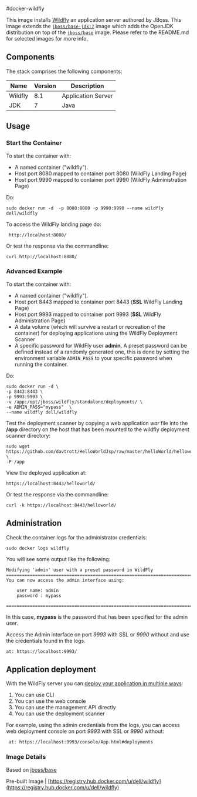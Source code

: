 #docker-wildfly

This image installs [Wildfly](http://wildfly.org/) an application server authored by JBoss.
This image extends the [`jboss/base-jdk:7`](https://github.com/JBoss-Dockerfiles/base-jdk/tree/jdk7) image which adds the OpenJDK distribution on top of the [`jboss/base`](https://github.com/JBoss-Dockerfiles/base) image. Please refer to the README.md for selected images for more info.

## Components
The stack comprises the following components:

Name       | Version                 | Description
-----------|-------------------------|------------------------------
Wildfly    | 8.1                     | Application Server
JDK        | 7                       | Java


## Usage

### Start the Container

To start the container with:

- A named container ("wildfly").
- Host port 8080 mapped to container port 8080 (WildFly Landing Page)
- Host port 9990 mapped to container port 9990 (WildFly Administration Page)

Do:

```no-highlight
sudo docker run -d  -p 8080:8080 -p 9990:9990 --name wildfly dell/wildfly
```

To access the WildFly landing page do:

```no-highlight
 http://localhost:8080/
```
Or test the response via the commandline:

```no-highlight
curl http://localhost:8080/
```
### Advanced Example

To start the container with:

- A named container ("wildfly").
- Host port 8443 mapped to container port 8443 (**SSL** WildFly Landing Page)
- Host port 9993 mapped to container port 9993 (**SSL** WildFly Administration Page)
- A data volume (which will survive a restart or recreation of the container) for deploying applications using the WildFly Deployment Scanner
- A specific password for WildFly user **admin**.  A preset password can be defined instead of a randomly generated one, this is done by setting the environment variable `ADMIN_PASS` to your specific password when running the container.

Do:

```no-highlight
sudo docker run -d \
-p 8443:8443 \
-p 9993:9993 \
-v /app:/opt/jboss/wildfly/standalone/deployments/ \
-e ADMIN_PASS="mypass"  \
--name wildfly dell/wildfly
```

Test the deployment scanner by copying a web application *war* file into the **/app** directory on the host that has been mounted to the wildfly deployment scanner directory:

```no-highlight
sudo wget https://github.com/davtrott/HelloWorldJsp/raw/master/helloWorld/helloworld.war \
-P /app
```

View the deployed application at:  

```no-highlight
https://localhost:8443/helloworld/
```

Or test the response via the commandline:

```no-highlight
curl -k https://localhost:8443/helloworld/
```

## Administration

Check the container logs for the administrator credentials:

```no-highlight
sudo docker logs wildfly
```

You will see some output like the following:

```no-highlight
Modifying 'admin' user with a preset password in WildFly
=========================================================================
You can now access the admin interface using:

    user name: admin
    password : mypass

=========================================================================
```

In this case, **mypass** is the password that has been specified for the admin user.

Access the Admin interface on port *9993* with SSL or *9990* without and use the credentials found in the logs.

```no-highlight
at: https://localhost:9993/
```

## Application deployment

With the WildFly server you can [deploy your application in multiple ways](https://docs.jboss.org/author/display/WFLY8/Application+deployment):

1. You can use CLI
2. You can use the web console
3. You can use the management API directly
4. You can use the deployment scanner

For example, using the admin credentials from the logs, you can access web deployment console on port *9993* with SSL or *9990* without:

```no-highlight
 at: https://localhost:9993/console/App.html#deployments
```

### Image Details

Based on  [jboss/base](https://github.com/JBoss-Dockerfiles/wildfly)

Pre-built Image   | [https://registry.hub.docker.com/u/dell/wildfly](https://registry.hub.docker.com/u/dell/wildfly)
